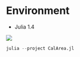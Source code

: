 # Environment
- Julia 1.4

<img src="../../screenshots/calarea.png" align="middle" />

```julia
julia --project CalArea.jl
```
